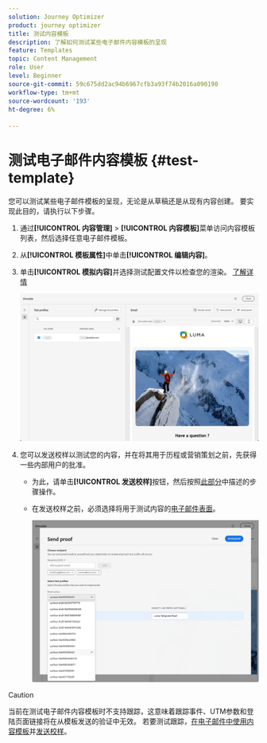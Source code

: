 ```yaml
---
solution: Journey Optimizer
product: journey optimizer
title: 测试内容模板
description: 了解如何测试某些电子邮件内容模板的呈现
feature: Templates
topic: Content Management
role: User
level: Beginner
source-git-commit: 59c675dd2ac94b6967cfb3a93f74b2016a090190
workflow-type: tm+mt
source-wordcount: '193'
ht-degree: 6%

---
```


# 测试电子邮件内容模板 {#test-template}

您可以测试某些电子邮件模板的呈现，无论是从草稿还是从现有内容创建。 要实现此目的，请执行以下步骤。

1. 通过&#x200B;**[!UICONTROL 内容管理]** > **[!UICONTROL 内容模板]**&#x200B;菜单访问内容模板列表，然后选择任意电子邮件模板。

1. 从&#x200B;**[!UICONTROL 模板属性]**&#x200B;中单击&#x200B;**[!UICONTROL 编辑内容]**。

1. 单击&#x200B;**[!UICONTROL 模拟内容]**&#x200B;并选择测试配置文件以检查您的渲染。 [了解详情](../content-management/preview-test.md)

   ![](assets/content-template-stimulate.png)

1. 您可以发送校样以测试您的内容，并在将其用于历程或营销策划之前，先获得一些内部用户的批准。

   * 为此，请单击&#x200B;**[!UICONTROL 发送校样]**&#x200B;按钮，然后按照[此部分](../content-management/proofs.md)中描述的步骤操作。

   * 在发送校样之前，必须选择将用于测试内容的[电子邮件表面](../configuration/channel-surfaces.md)。

     ![](assets/content-template-stimulate-proof-surface.png)

>[!CAUTION]
>
>当前在测试电子邮件内容模板时不支持跟踪，这意味着跟踪事件、UTM参数和登陆页面链接将在从模板发送的验证中无效。 若要测试跟踪，[在电子邮件中使用内容模板](../email/use-email-templates.md)并[发送校样](../content-management/preview-test.md#send-proofs)。

